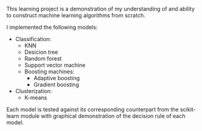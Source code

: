 This learning project is a demonstration of my understanding of and ability to construct machine learning algorithms from scratch. 

I implemented the following models:
- Classification:
    - KNN
    - Desicion tree
    - Random forest
    - Support vector machine
    - Boosting machines:
        - Adaptive boosting
        - Gradient boosting
- Clusterization:
    - K-means

Each model is tested against its corresponding counterpart from the scikit-learn module with graphical demonstration of the decision rule of each model. 